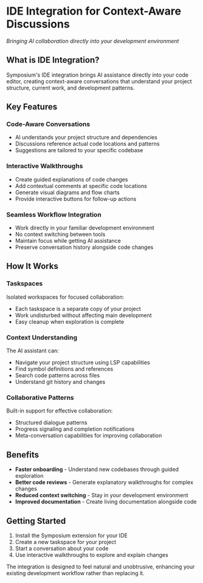 # IDE Integration for Context-Aware Discussions

*Bringing AI collaboration directly into your development environment*

## What is IDE Integration?

Symposium's IDE integration brings AI assistance directly into your code editor, creating context-aware conversations that understand your project structure, current work, and development patterns.

## Key Features

### Code-Aware Conversations
- AI understands your project structure and dependencies
- Discussions reference actual code locations and patterns
- Suggestions are tailored to your specific codebase

### Interactive Walkthroughs
- Create guided explanations of code changes
- Add contextual comments at specific code locations
- Generate visual diagrams and flow charts
- Provide interactive buttons for follow-up actions

### Seamless Workflow Integration
- Work directly in your familiar development environment
- No context switching between tools
- Maintain focus while getting AI assistance
- Preserve conversation history alongside code changes

## How It Works

### Taskspaces
Isolated workspaces for focused collaboration:
- Each taskspace is a separate copy of your project
- Work undisturbed without affecting main development
- Easy cleanup when exploration is complete

### Context Understanding
The AI assistant can:
- Navigate your project structure using LSP capabilities
- Find symbol definitions and references
- Search code patterns across files
- Understand git history and changes

### Collaborative Patterns
Built-in support for effective collaboration:
- Structured dialogue patterns
- Progress signaling and completion notifications
- Meta-conversation capabilities for improving collaboration

## Benefits

- **Faster onboarding** - Understand new codebases through guided exploration
- **Better code reviews** - Generate explanatory walkthroughs for complex changes
- **Reduced context switching** - Stay in your development environment
- **Improved documentation** - Create living documentation alongside code

## Getting Started

1. Install the Symposium extension for your IDE
2. Create a new taskspace for your project
3. Start a conversation about your code
4. Use interactive walkthroughs to explore and explain changes

The integration is designed to feel natural and unobtrusive, enhancing your existing development workflow rather than replacing it.
